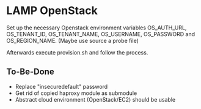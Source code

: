 LAMP OpenStack
====

Set up the necessary Openstack environment variables OS_AUTH_URL, OS_TENANT_ID, OS_TENANT_NAME, OS_USERNAME, OS_PASSWORD and OS_REGION_NAME. (Maybe use source a probe file)

Afterwards execute provision.sh and follow the process.

To-Be-Done
---

* Replace "insecuredefault" password
* Get rid of copied haproxy module as submodule
* Abstract cloud environment (OpenStack/EC2) should be usable
